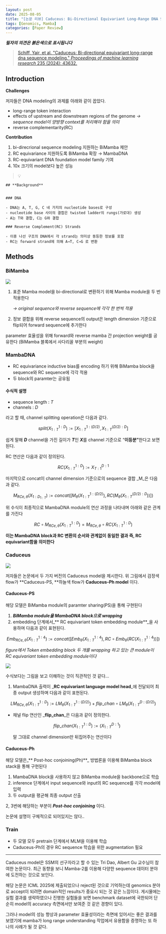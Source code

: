 ```yaml
---
layout: post
date: 2025-08-05
title: "[논문 리뷰] Caduceus: Bi-Directional Equivariant Long-Range DNA Sequence Modeling"
tags: [Genomics, Mamba]
categories: [Paper Review]
---
```


<span class="notion-red">_**필자의 의견은 붉은색으로 표시됩니다**_</span>


> [Schiff, Yair, et al. "Caduceus: Bi-directional equivariant long-range dna sequence modeling." ](https://pmc.ncbi.nlm.nih.gov/articles/PMC12189541/)[_Proceedings of machine learning research_](https://pmc.ncbi.nlm.nih.gov/articles/PMC12189541/)[ 235 (2024): 43632.](https://pmc.ncbi.nlm.nih.gov/articles/PMC12189541/)



## Introduction


**Challenges**


저자들은 DNA modeling의 과제를 아래와 같이 꼽았다.

- long-range token interaction
- effects of upstream and downstream regions of the genome 
_→ sequence model이 양방향 context를 처리해야 함을 의미_
- reverse complementarity(RC)

**Contribution**

1. bi-direcrional sequence modeling 지원하는 BiMamba 제안
1. RC equivariance 지원하도록 BiMamba 확장 → MambaDNA
1. RC-equivariant DNA foundation model family 기여
1. 10x 크기의 model보다 높은 성능

> 💡 


	## **Background**


	### DNA

	- DNA는 A, T, G, C 네 가지의 nucleotide bases로 구성
	- nucleotide base 사이의 결합은 twisted ladder의 rungs(가로대) 생성
	- A는 T와 결합, C는 G와 결합

	### Reverse Complement(RC) Strands

	- 이중 나선 구조의 DNA에서 각 strand는 의미상 동등한 정보를 포함
	- RC는 forward strand에 의해 A→T, C→G 로 변환


## Methods



### BiMamba


![](https://prod-files-secure.s3.us-west-2.amazonaws.com/542b861c-36a8-4051-84e5-8804b6728dba/2c247d59-7815-4980-99f0-8f0d21f445a7/image.png?X-Amz-Algorithm=AWS4-HMAC-SHA256&X-Amz-Content-Sha256=UNSIGNED-PAYLOAD&X-Amz-Credential=ASIAZI2LB466Y6CVEQJW%2F20251013%2Fus-west-2%2Fs3%2Faws4_request&X-Amz-Date=20251013T004123Z&X-Amz-Expires=3600&X-Amz-Security-Token=IQoJb3JpZ2luX2VjEI%2F%2F%2F%2F%2F%2F%2F%2F%2F%2F%2FwEaCXVzLXdlc3QtMiJIMEYCIQDJd%2FI2fqBKWi5xBLKvsEIemS%2FU188JotuD3NpytF4plQIhANZogvZl2Njxd35bkpYpUJx%2F3DLyRPQON6h7uyTUf7RYKv8DCDgQABoMNjM3NDIzMTgzODA1IgxlcBUqv9MyVlrT9boq3AMIjZfJB1%2FHHhwXAX1QFKvj13SHIpi0rM2AwdTg2NEPwQrnvG8JJSgw65f5x0l40Zs4LwqkKvQKv0%2FupRONmaZZcHeShGCQTwpi31Jnfps8U198VIVxKeu1Pd%2F8NPa41kG8T9KZFn90yFQ1ViA38kuGUkDwwHFsZ%2FL96un3vsXYj7JosINfa%2BDf85EV5w8VHhVlwVoB7nSph7k1qW%2BjkcoBXB58kUEOwwnQBSXL%2BFsj43ToaxSEN8vDO%2FNDW04uCXf2aD6BZ259cRnGihPDn5qgsr87ywexaZYpLntqnxvGGsfAwbQz6HE9YiLEOq3Zp6CISL4hmvDNjd4thrRPiC8LeGwiJDuDQPv6cIX%2BeWch2iXSenUfoq%2F5po1n%2FunkRHb4UAZs9Oj87EODXjnrPTK%2BV3bqShQ5iqDtpC9kIufI46%2F%2BFOcw67%2BJq%2FUIaV%2BHKyEVEnDg43KdLSxJsV0xcYbdzsF7u68BlEnojC0hJqt9ZphsfagtOU1vv3McTz3BC008Aykmeux6y54kDfKGG%2F4BfeSa7mPEZN3MJs17I9CVjGJVbzwz8bQK52093LP3mktV76dSSdNpnvEMp1KF5VX%2BHbA43ytJWNAwW4wBGdRJfWFF4UOARknSYqO1hjDR6rDHBjqkAQTE2Eq3yZcvuaUmA9NQoql3e7vXA6Kq2sQumR3DZb6kf%2Fy9Q32JtNsBeu7CmZyKndm3NX9kyp%2Bsn3L0shBN%2B%2BweHLURI6KpBcHQHmIYqec75Jl1xY3RLyz5d6NXlZ01tE13G9YrMXIs5o08NFAbfXhCv51Wkcf6H0TCmcy2qyefblwQojgmw5SCjnz3u7nWQOFKGK7qyknsqEqR45S3Y1SN08f4&X-Amz-Signature=d1c6eee32fc2e91b8562466c9509db583bb632a9f3772d91d5dd9a4740ada433&X-Amz-SignedHeaders=host&x-amz-checksum-mode=ENABLED&x-id=GetObject)

1. 표준 Mamba model을 bi-directional로 변환하기 위해 Mamba module을 두 번 적용한다

	_→ original sequence와 reverse sequence에 각각 한 번씩 적용_

1. 정보 결합을 위해 reverse sequence의 output은 length dimension 기준으로 flip되어 forward sequence에 추가한다

parameter 효율성을 위해 forward와 reverse mamba 간 projection weight를 공유한다 (BiMamba 블록에서 사다리꼴 부분의 weight)



### MambaDNA

- RC equivariance inductive bias를 encoding 하기 위해 BiMamba block을 sequence와 RC sequence에 각각 적용
- 두 block의 paramter는 공유됨


#### 수식적 설명

- sequence length : _T_
- channels : _D_

라고 할 때,  channel splitting operation은 다음과 같다.


$$
split(X^{1:D}_{1:T}):=[X^{1:(D/2)}_{1:T},X^{(D/2):D}_{1:T}]
$$


<span class="notion-red">쉽게 말해 </span><span class="notion-red">_**D**_</span><span class="notion-red"> channel을 가진 길이가 </span><span class="notion-red">_**T**_</span><span class="notion-red">인 </span><span class="notion-red">_**X**_</span><span class="notion-red">를 channel 기준으로 “</span><span class="notion-red">**이등분”**</span><span class="notion-red">한다고 보면 된다.</span>


RC 연산은 다음과 같이 정의된다.


$$
RC(X^{1:D}_{1:T}):=X^{D:1}_{T:1}
$$


마지막으로 concat이 channel dimension 기준으로의 sequence 결합 _M_은 다음과 같다.


$$
M_{RCe,\theta}(X_{1:D_{1:T}}):=concat([M_{\theta}(X^{1:(D/2)}_{1:T}),RC(M_{\theta}(X^{(D/2):D}_{1:T}))])
$$


위 수식이 최종적으로 MambaDNA module의 연산 과정을 나타내며 아래와 같은 관계를 가진다


$$
RC\circ M_{RCe,\theta}(X^{1:D}_{1:T}) = M_{RCe,\theta} \circ RC(X^{1:D}_{1:T})
$$


**이는 MambaDNA block과 RC 변환의 순서와 관계없이 동일한 결과 즉, RC equivariant함을 의미한다**



### Caduceus


![](https://prod-files-secure.s3.us-west-2.amazonaws.com/542b861c-36a8-4051-84e5-8804b6728dba/f94a60d7-8145-473b-aef9-7c68d3ec604a/image.png?X-Amz-Algorithm=AWS4-HMAC-SHA256&X-Amz-Content-Sha256=UNSIGNED-PAYLOAD&X-Amz-Credential=ASIAZI2LB466Y6CVEQJW%2F20251013%2Fus-west-2%2Fs3%2Faws4_request&X-Amz-Date=20251013T004123Z&X-Amz-Expires=3600&X-Amz-Security-Token=IQoJb3JpZ2luX2VjEI%2F%2F%2F%2F%2F%2F%2F%2F%2F%2F%2FwEaCXVzLXdlc3QtMiJIMEYCIQDJd%2FI2fqBKWi5xBLKvsEIemS%2FU188JotuD3NpytF4plQIhANZogvZl2Njxd35bkpYpUJx%2F3DLyRPQON6h7uyTUf7RYKv8DCDgQABoMNjM3NDIzMTgzODA1IgxlcBUqv9MyVlrT9boq3AMIjZfJB1%2FHHhwXAX1QFKvj13SHIpi0rM2AwdTg2NEPwQrnvG8JJSgw65f5x0l40Zs4LwqkKvQKv0%2FupRONmaZZcHeShGCQTwpi31Jnfps8U198VIVxKeu1Pd%2F8NPa41kG8T9KZFn90yFQ1ViA38kuGUkDwwHFsZ%2FL96un3vsXYj7JosINfa%2BDf85EV5w8VHhVlwVoB7nSph7k1qW%2BjkcoBXB58kUEOwwnQBSXL%2BFsj43ToaxSEN8vDO%2FNDW04uCXf2aD6BZ259cRnGihPDn5qgsr87ywexaZYpLntqnxvGGsfAwbQz6HE9YiLEOq3Zp6CISL4hmvDNjd4thrRPiC8LeGwiJDuDQPv6cIX%2BeWch2iXSenUfoq%2F5po1n%2FunkRHb4UAZs9Oj87EODXjnrPTK%2BV3bqShQ5iqDtpC9kIufI46%2F%2BFOcw67%2BJq%2FUIaV%2BHKyEVEnDg43KdLSxJsV0xcYbdzsF7u68BlEnojC0hJqt9ZphsfagtOU1vv3McTz3BC008Aykmeux6y54kDfKGG%2F4BfeSa7mPEZN3MJs17I9CVjGJVbzwz8bQK52093LP3mktV76dSSdNpnvEMp1KF5VX%2BHbA43ytJWNAwW4wBGdRJfWFF4UOARknSYqO1hjDR6rDHBjqkAQTE2Eq3yZcvuaUmA9NQoql3e7vXA6Kq2sQumR3DZb6kf%2Fy9Q32JtNsBeu7CmZyKndm3NX9kyp%2Bsn3L0shBN%2B%2BweHLURI6KpBcHQHmIYqec75Jl1xY3RLyz5d6NXlZ01tE13G9YrMXIs5o08NFAbfXhCv51Wkcf6H0TCmcy2qyefblwQojgmw5SCjnz3u7nWQOFKGK7qyknsqEqR45S3Y1SN08f4&X-Amz-Signature=2aa092b5019a2458f7c5441078740e5dc7abe4f8ba7b8f63c7de097b670cf362&X-Amz-SignedHeaders=host&x-amz-checksum-mode=ENABLED&x-id=GetObject)


저자들은 논문에서 두 가지 버전의 Caduceus model을 제시한다. 위 그림에서 검정색 flow가 **Caduceus-PS, **하늘색 flow가 **Caduceus-Ph model** 이다.



#### Caduceus-PS


해당 모델은 BiMamba module의 paramter sharing(PS)을 통해 구현된다

1. _**BiMamba module을 MambaDNA block으로 wrapping**_
1. embedding 단계에서_** RC equivariant token embedding module**_을 사용하며 다음과 같이 표현된다.

$$
Emb_{RCe,\theta}(X^{1:4}_{1:T}):=concat([Emb_{\theta}(X^{1:4}_{1:T}),RC \circ Emb_{\theta}(RC(X^{1:4}_{1:T}))])
$$


_figure에서 Token embedding block 두 개를 wrapping 하고 있는 큰 module이 RC equivariant token embedding module이다_


![](https://prod-files-secure.s3.us-west-2.amazonaws.com/542b861c-36a8-4051-84e5-8804b6728dba/b175e4da-71eb-4e91-8c23-a06dabe673c9/image.png?X-Amz-Algorithm=AWS4-HMAC-SHA256&X-Amz-Content-Sha256=UNSIGNED-PAYLOAD&X-Amz-Credential=ASIAZI2LB466Y6CVEQJW%2F20251013%2Fus-west-2%2Fs3%2Faws4_request&X-Amz-Date=20251013T004123Z&X-Amz-Expires=3600&X-Amz-Security-Token=IQoJb3JpZ2luX2VjEI%2F%2F%2F%2F%2F%2F%2F%2F%2F%2F%2FwEaCXVzLXdlc3QtMiJIMEYCIQDJd%2FI2fqBKWi5xBLKvsEIemS%2FU188JotuD3NpytF4plQIhANZogvZl2Njxd35bkpYpUJx%2F3DLyRPQON6h7uyTUf7RYKv8DCDgQABoMNjM3NDIzMTgzODA1IgxlcBUqv9MyVlrT9boq3AMIjZfJB1%2FHHhwXAX1QFKvj13SHIpi0rM2AwdTg2NEPwQrnvG8JJSgw65f5x0l40Zs4LwqkKvQKv0%2FupRONmaZZcHeShGCQTwpi31Jnfps8U198VIVxKeu1Pd%2F8NPa41kG8T9KZFn90yFQ1ViA38kuGUkDwwHFsZ%2FL96un3vsXYj7JosINfa%2BDf85EV5w8VHhVlwVoB7nSph7k1qW%2BjkcoBXB58kUEOwwnQBSXL%2BFsj43ToaxSEN8vDO%2FNDW04uCXf2aD6BZ259cRnGihPDn5qgsr87ywexaZYpLntqnxvGGsfAwbQz6HE9YiLEOq3Zp6CISL4hmvDNjd4thrRPiC8LeGwiJDuDQPv6cIX%2BeWch2iXSenUfoq%2F5po1n%2FunkRHb4UAZs9Oj87EODXjnrPTK%2BV3bqShQ5iqDtpC9kIufI46%2F%2BFOcw67%2BJq%2FUIaV%2BHKyEVEnDg43KdLSxJsV0xcYbdzsF7u68BlEnojC0hJqt9ZphsfagtOU1vv3McTz3BC008Aykmeux6y54kDfKGG%2F4BfeSa7mPEZN3MJs17I9CVjGJVbzwz8bQK52093LP3mktV76dSSdNpnvEMp1KF5VX%2BHbA43ytJWNAwW4wBGdRJfWFF4UOARknSYqO1hjDR6rDHBjqkAQTE2Eq3yZcvuaUmA9NQoql3e7vXA6Kq2sQumR3DZb6kf%2Fy9Q32JtNsBeu7CmZyKndm3NX9kyp%2Bsn3L0shBN%2B%2BweHLURI6KpBcHQHmIYqec75Jl1xY3RLyz5d6NXlZ01tE13G9YrMXIs5o08NFAbfXhCv51Wkcf6H0TCmcy2qyefblwQojgmw5SCjnz3u7nWQOFKGK7qyknsqEqR45S3Y1SN08f4&X-Amz-Signature=79d3aa70a8e4886af4e6b9a6249e43e67a8a70eb68f3aa8e0e8b4406b038f26f&X-Amz-SignedHeaders=host&x-amz-checksum-mode=ENABLED&x-id=GetObject)


<span class="notion-red">수식보다는 그림을 보고 이해하는 것이 직관적인 것 같다…</span>

1. MambaDNA 출력이 _**RC equivariant language model head**_에 전달되어 최종 output 생성하며 다음과 같이 표현된다.

$$
LM_{RCe,\theta}(X^{1:D}_{1:T}):= LM_{\theta}(X^{1:(D/2)}_{1:T})+flip\_chan\circ LM_{\theta}(X^{D:(D/2)}_{1:T})
$$

- 채널 flip 연산인 _**flip\_chan**_은 다음과 같이 정의한다.

	$$
	flip\_chan(X^{1:D}_{1:T}):=(X^{D:1}_{1:T})
	$$


	말 그대로 channel dimension만 뒤집어주는 연산이다



#### Caduceus-Ph


해당 모델은_** Post-hoc conjoining(Ph)**_ 방법론을 이용해 BiMamba block stack을 통해 구현된다

1. MambaDNA block을 사용하지 않고 BiMamba module을 backbone으로 학습
1. inference 단계에서 input sequence와 input의 RC sequence를 각각 model에 입력
1. 두 output을 평균해 최종 output 산출

2, 3번에 해당하는 부분이 _**Post-hoc conjoining**_ 이다.


<span class="notion-red">논문에 설명이 구체적으로 되어있지는 않다..</span>



### Train

- 두 모델 모두 pretrain 단계에서 MLM을 이용해 학습
- Caduceus-Ph의 경우 RC sequence 학습을 위한 augmentation 필요

---


<span class="notion-red">Caduceus model은 SSM의 선구자라고 할 수 있는 Tri Dao, Albert Gu 교수님이 참여한 논문이다. 최근 동향을 보니 Mamba-2를 이용해 다양한 sequence 데이터 분야에 도전하는 것으로 보인다.</span>


<span class="notion-red">해당 논문은 ICML 2025에 제출되었으나 reject된 것으로 기억하는데 genomics 분야로 accept이 되려면 domain적인 results가 중요시 되는 것 같은 느낌이다. 게시물에는 실험 결과를 생략하였으나 진행한 실험들을 보면 benchmark dataset에 국한되어 단순히 model의 accuracy 측면에서만 보여준 것 같은 경향이 있다.</span>


<span class="notion-red">그러나 model의 성능 향상과 parameter 효율성이라는 측면에 있어서는 좋은 결과를 보였기에 mamba가 long range understanding 작업에서 유용함을 증명하는 또 하나의 사례가 될 것 같다.</span>

